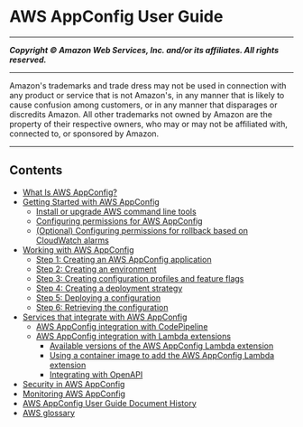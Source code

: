 # AWS AppConfig User Guide

-----
*****Copyright &copy; Amazon Web Services, Inc. and/or its affiliates. All rights reserved.*****

-----
Amazon's trademarks and trade dress may not be used in 
     connection with any product or service that is not Amazon's, 
     in any manner that is likely to cause confusion among customers, 
     or in any manner that disparages or discredits Amazon. All other 
     trademarks not owned by Amazon are the property of their respective
     owners, who may or may not be affiliated with, connected to, or 
     sponsored by Amazon.

-----
## Contents
+ [What Is AWS AppConfig?](what-is-appconfig.md)
+ [Getting Started with AWS AppConfig](getting-started-with-appconfig.md)
   + [Install or upgrade AWS command line tools](getting-started-cli.md)
   + [Configuring permissions for AWS AppConfig](getting-started-with-appconfig-permissions.md)
   + [(Optional) Configuring permissions for rollback based on CloudWatch alarms](getting-started-with-appconfig-cloudwatch-alarms-permissions.md)
+ [Working with AWS AppConfig](appconfig-working.md)
   + [Step 1: Creating an AWS AppConfig application](appconfig-creating-application.md)
   + [Step 2: Creating an environment](appconfig-creating-environment.md)
   + [Step 3: Creating configuration profiles and feature flags](appconfig-creating-configuration-and-profile.md)
   + [Step 4: Creating a deployment strategy](appconfig-creating-deployment-strategy.md)
   + [Step 5: Deploying a configuration](appconfig-deploying.md)
   + [Step 6: Retrieving the configuration](appconfig-retrieving-the-configuration.md)
+ [Services that integrate with AWS AppConfig](appconfig-integration.md)
   + [AWS AppConfig integration with CodePipeline](appconfig-integration-codepipeline.md)
   + [AWS AppConfig integration with Lambda extensions](appconfig-integration-lambda-extensions.md)
      + [Available versions of the AWS AppConfig Lambda extension](appconfig-integration-lambda-extensions-versions.md)
      + [Using a container image to add the AWS AppConfig Lambda extension](appconfig-integration-lambda-extensions-container-image.md)
      + [Integrating with OpenAPI](appconfig-integration-lambda-extensions-OpenAPI.md)
+ [Security in AWS AppConfig](appconfig-security.md)
+ [Monitoring AWS AppConfig](appconfig-monitoring.md)
+ [AWS AppConfig User Guide Document History](doc-history.md)
+ [AWS glossary](glossary.md)